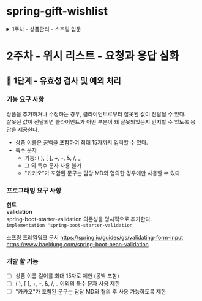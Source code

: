 # spring-gift-wishlist
<details>
<summary> 1주차 - 상품관리 - 스프링 입문</summary>

## 🚀 1단계 - 상품 API

## 과제 진행 요구 사항
- 미션은 선물하기 상품 관리 저장소를 포크하고 클론하는 것으로 시작한다.
- 저장소에 GitHub 사용자 이름으로 브랜치가 생성되었는지 확인한다.
- 저장소를 내 계정으로 포크한다.
- 기능을 구현하기 전 README.md에 구현할 기능 목록을 정리해 추가한다.
- Git의 커밋 단위는 앞 단계에서 README.md에 정리한 기능 목록 단위로 추가한다.
- AngularJS Git Commit Message Conventions을 참고해 커밋 메시지를 작성한다.

## 기능 요구 사항
- 상품을 조회, 추가, 수정, 삭제할 수 있는 간단한 HTTP API를 구현한다.
- HTTP 요청과 응답은 JSON 형식으로 주고받는다.
- 현재는 별도의 데이터베이스가 없으므로 적절한 자바 컬렉션 프레임워크를 사용하여 메모리에 저장한다.

## 개발 할 기능
- [x] 상품을 표현할 Product 만들기
- [x] 상품 조회 API 구현
- [x] 상품 추가 API 구현
- [x] 상품 수정 API 구현
- [x] 상품 삭제 API 구현


# 🚀 2단계 - 관리자 화면

## 개발 할 기능
- [x] 상품 조회 기능
- [x] 상품 추가 기능
- [x] 상품 수정 기능
- [x] 상품 삭제 기능

# 🚀 3단계 - 데이터베이스 적용
## 개발 할 기능
- [x] DB 초기화 (앱 실행 시점)
- [x] 상품 전체 조회 (Read)
- [x] 특정 id의 상품 조회 (Read)
- [x] 상품 추가 기능 (Create)
- [x] 상품 수정 기능 (Update)
- [x] 상품 삭제 기능 (Delete)
</details>

# 2주차 - 위시 리스트 - 요청과 응답 심화

## 🚀 1단계 - 유효성 검사 및 예외 처리
### 기능 요구 사항
상품을 추가하거나 수정하는 경우, 클라이언트로부터 잘못된 값이 전달될 수 있다. \
잘못된 값이 전달되면 클라이언트가 어떤 부분이 왜 잘못되었는지 인지할 수 있도록 응답을 제공한다.

- 상품 이름은 공백을 포함하여 최대 15자까지 입력할 수 있다.
- 특수 문자
    - 가능: ( ), [ ], +, -, &, /, _
    - 그 외 특수 문자 사용 불가
    - "카카오"가 포함된 문구는 담당 MD와 협의한 경우에만 사용할 수 있다.


### 프로그래밍 요구 사항
**힌트**\
**validation**\
spring-boot-starter-validation 의존성을 명시적으로 추가한다.\
`implementation 'spring-boot-starter-validation`

스프링 프레임워크 문서
https://spring.io/guides/gs/validating-form-input
https://www.baeldung.com/spring-boot-bean-validation

### 개발 할 기능
- [ ] 상품 이름 길이를 최대 15자로 제한 (공백 포함)
- [ ] ( ), [ ], +, -, &, /, _ 이외의 특수 문자 사용 제한
- [ ] "카카오"가 포함된 문구는 담당 MD와 협의 후 사용 가능하도록 제한
